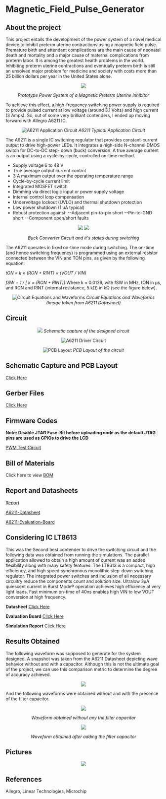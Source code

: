 # Magnetic_Field_Pulse_Generator

## About the project
This project entails the development of the power system of a novel medical device to inhibit preterm uterine contractions using a magnetic field pulse. Premature birth and attendant complications are the main cause of neonatal death and mortality and a major cause of maternal complications from preterm labor. It is among the greatest health problems in the world. Inhibiting preterm uterine contractions and eventually preterm birth is still an unsolved major problem for medicine and society with costs more than 25 billion dollars per year in the United States alone. 
<div align="center"> 

![](https://github.com/rhitvik/Magnetic_Field_Pulse_Generator/blob/master/Images_and_Screenshots/PSX_20200417_051646.jpg)

*Prototype Power System of a Magnetic Preterm Uterine Inhibitor*
<div align="left"> 

To achieve this effect, a high-frequency switching power supply is required to provide pulsed current at low voltage (around 3.1 Volts) and high current (3 Amps). So, out of some very brilliant contenders, I ended up moving forward with Allegro A6211 IC.
<div align="center"> 

![A6211 Application Circuit](https://github.com/rhitvik/Magnetic_Field_Pulse_Generator/blob/master/Images_and_Screenshots/A6211_applicationCircuit.PNG)
*A6211 Typical Application Circuit*
<div align="left"> 

The A6211 is a single IC switching regulator that provides constant-current output to drive high-power LEDs. It integrates a high-side N-channel DMOS switch for DC-to-DC step- down (buck) conversion. A true average current is an output using a cycle-by-cycle, controlled on-time method.
 
* Supply voltage 6 to 48 V
* True average output current control
* 3 A maximum output over the operating temperature range
* Cycle-by-cycle current limit
* Integrated MOSFET switch
* Dimming via direct logic input or power supply voltage
* Internal control loop compensation
* Undervoltage lockout (UVLO) and thermal shutdown protection
* Low power shutdown (1 μA typical)
* Robust protection against:
    --Adjacent pin-to-pin short
    --Pin-to-GND short
    --Component open/short faults

<div align="center"> 

![](https://github.com/rhitvik/Magnetic_Field_Pulse_Generator/blob/master/Images_and_Screenshots/Buck_converter.png) ![](https://github.com/rhitvik/Magnetic_Field_Pulse_Generator/blob/master/Images_and_Screenshots/Buck_converter_states.png)

*Buck Converter Circuit and it's states during switching*
<div align="left"> 

The A6211 operates in fixed on-time mode during switching. The on-time (and hence switching frequency) is programmed using an external resistor connected between the VIN and TON pins, as given by the following equation:

*tON = k × (RON + RINT) × (VOUT / VIN)*

*fSW = 1 / [ k × (RON + RINT)]*
Where k = 0.0139, with fSW in MHz, tON in μs, and RON and
RINT (internal resistance, 5 kΩ) in kΩ (see the figure below).
<div align="center"> 

![Circuit Equations and Waveforms](https://github.com/rhitvik/Magnetic_Field_Pulse_Generator/blob/master/Images_and_Screenshots/CircuitEquations_and_Waveforms.png)
*Circuit Equations and Waveforms (Image taken from A6211 Datasheet)*
<div align="left"> 

## Circuit
<div align="center"> 

![](https://github.com/rhitvik/Magnetic_Field_Pulse_Generator/blob/master/Images_and_Screenshots/Schematic_Capture.PNG)
*Schematic capture of the designed circuit*

![A6211 Driver Circuit](https://github.com/rhitvik/Magnetic_Field_Pulse_Generator/blob/master/Images_and_Screenshots/A6211%20rhitvik%20schematic.PNG)

![PCB Layout](https://github.com/rhitvik/Magnetic_Field_Pulse_Generator/blob/master/Images_and_Screenshots/A6211%20rhitvik%20PCB%20layout.PNG)
*PCB Layout of the circuit*
<div align="left"> 

## Schematic Capture and PCB Layout
[Click Here](https://github.com/rhitvik/Magnetic_Field_Pulse_Generator/tree/master/Schematic%26PCB_layout)

## Gerber Files
[Click Here](https://github.com/rhitvik/Magnetic_Field_Pulse_Generator/tree/master/GerberFiles)

## Firmware Codes
**Note: Disable JTAG Fuse-Bit before uploading code as the default JTAG pins are used as GPIOs to drive the LCD**

[PWM Test Circuit](https://github.com/rhitvik/Magnetic_Field_Pulse_Generator/blob/master/Codes/PWM%20Test%20Circuit%20Rev-4/main.cpp)

## Bill of Materials
Click here to view [BOM](https://github.com/rhitvik/Magnetic_Field_Pulse_Generator/tree/master/Bill_of_materials)

## Report and Datasheets
[Report](https://github.com/rhitvik/Magnetic_Field_Pulse_Generator/blob/master/Report_and_Datasheets/MPPI_Report.pdf)

[A6211-Datasheet](https://github.com/rhitvik/Magnetic_Field_Pulse_Generator/blob/master/Report_and_Datasheets/A6211-Datasheet.pdf)

[A6211-Evaluation-Board](https://github.com/rhitvik/Magnetic_Field_Pulse_Generator/blob/master/Report_and_Datasheets/A6211-Evaluation-Board.pdf)

## Considering IC LT8613
This was the Second best contender to drive the switching circuit and the following data was obtained from running the simulations. The parallel application allowed to obtain a high amount of current was an added flexibility along with many safety features. 
The LT8613 is a compact, high efficiency, and high speed synchronous monolithic step-down switching regulator. The integrated power switches and inclusion of all necessary circuitry reduce the components count and solution size. Ultralow 3μA quiescent current in Burst Mode® operation achieves high efficiency at very light loads. Fast minimum on-time of 40ns enables high VIN to low VOUT conversion at high frequency.

**Datasheet** [Click Here](https://github.com/rhitvik/Magnetic_Field_Pulse_Generator/blob/master/Consideraton_Report_for_IC_LT8613/Datasheet/8613f.pdf)

**Evaluation Board** [Click Here](https://github.com/rhitvik/Magnetic_Field_Pulse_Generator/blob/master/Consideraton_Report_for_IC_LT8613/Datasheet/dc2011afa.pdf)

**Simulation Report** [Click Here](https://github.com/rhitvik/Magnetic_Field_Pulse_Generator/tree/master/Consideraton_Report_for_IC_LT8613)

## Results Obtained

The following waveform was supposed to generate for the system designed. A snapshot was taken from the A6211 Datasheet depicting wave behavior without and with a capacitor. Although this is not the ultimate goal of the project, we can use this comparison metric to determine the degree of accuracy achieved.
<div align="center"> 

![](https://github.com/rhitvik/Magnetic_Field_Pulse_Generator/blob/master/Images_and_Screenshots/bahaviour%20with%20cap.PNG)
<div align="left"> 

And the following waveforms were obtained without and with the presence of the filter capacitor.
<div align="center"> 

![](https://github.com/rhitvik/Magnetic_Field_Pulse_Generator/blob/master/Images_and_Screenshots/PSX_20190529_001051.jpg)

*Waveform obtained without any the filter capacitor*

![](https://github.com/rhitvik/Magnetic_Field_Pulse_Generator/blob/master/Images_and_Screenshots/low_voltage_high_Current_Waveform_output.jpg)

*Waveform obtained after adding the filter capacitor*

<div align="left"> 

## Pictures
<div align="center">

![](https://github.com/rhitvik/Magnetic_Field_Pulse_Generator/blob/master/Images_and_Screenshots/PSX_20190614_193208.jpg)

<div align="left"> 

## References

Allegro, Linear Technologies, Microchip
